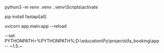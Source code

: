 python3 -m venv .venv
.\.venv\Scripts\activate

[//]: # (422 - validation error)
[//]: # (pip install fastapi uvicorn)
pip install fastapi[all]

uvicorn app.main:app --reload


--set PYTHONPATH=%PYTHONPATH%;D:\education\Py\projects\fa_booking\app--
~1.5.~